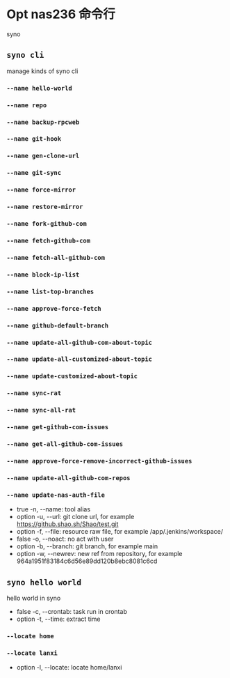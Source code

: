 # Opt nas236 命令行
syno
## `syno cli`


manage kinds of syno cli


### `--name hello-world`
### `--name repo`
### `--name backup-rpcweb`
### `--name git-hook`
### `--name gen-clone-url`
### `--name git-sync`
### `--name force-mirror`
### `--name restore-mirror`
### `--name fork-github-com`
### `--name fetch-github-com`
### `--name fetch-all-github-com`
### `--name block-ip-list`
### `--name list-top-branches`
### `--name approve-force-fetch`
### `--name github-default-branch`
### `--name update-all-github-com-about-topic`
### `--name update-all-customized-about-topic`
### `--name update-customized-about-topic`
### `--name sync-rat`
### `--name sync-all-rat`
### `--name get-github-com-issues`
### `--name get-all-github-com-issues`
### `--name approve-force-remove-incorrect-github-issues`
### `--name update-all-github-com-repos`
### `--name update-nas-auth-file`
- true -n, --name: tool alias
- option -u, --url: git clone url, for example https://github.shao.sh/Shao/test.git
- option -f, --file: resource raw file, for example /app/.jenkins/workspace/
- false -o, --noact: no act with user
- option -b, --branch: git branch, for example main
- option -w, --newrev: new ref from repository, for example 964a1951f83184c6d56e89dd120b8ebc8081c6cd
## `syno hello world`


hello world in syno

- false -c, --crontab: task run in crontab
- option -t, --time: extract time

### `--locate home`
### `--locate lanxi`
- option -l, --locate: locate home/lanxi
